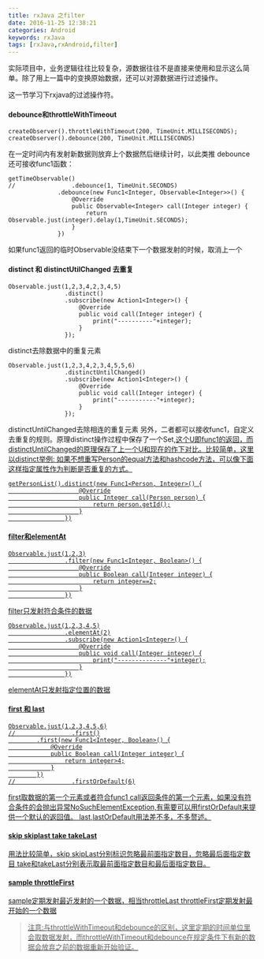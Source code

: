 ```yaml
---
title: rxJava 之filter
date: 2016-11-25 12:38:21
categories: Android
keywords: rxJava
tags: [rxJava,rxAndroid,filter]
---
```

实际项目中，业务逻辑往往比较复杂，源数据往往不是直接来使用和显示这么简单。除了用上一篇中的变换原始数据，还可以对源数据进行过滤操作。

这一节学习下rxjava的过滤操作符。
<!--more-->
#### debounce和throttleWithTimeout
```
createObserver().throttleWithTimeout(200, TimeUnit.MILLISECONDS);
createObserver().debounce(200, TimeUnit.MILLISECONDS)
```
在一定时间内有发射新数据则放弃上个数据然后继续计时，以此类推
debounce还可接收func1函数：
```
getTimeObservable()
//                .debounce(1, TimeUnit.SECONDS)
              .debounce(new Func1<Integer, Observable<Integer>>() {
                  @Override
                  public Observable<Integer> call(Integer integer) {
                      return Observable.just(integer).delay(1,TimeUnit.SECONDS);
                  }
              })
```
如果func1返回的临时Observable没结束下一个数据发射的时候，取消上一个
#### distinct 和 distinctUtilChanged 去重复
```
Observable.just(1,2,3,4,2,3,4,5)
                .distinct()
                .subscribe(new Action1<Integer>() {
                    @Override
                    public void call(Integer integer) {
                        print("----------"+integer);
                    }
                });
```
distinct去除数据中的重复元素
```
Observable.just(1,2,3,4,2,3,4,5,5,6)
                .distinctUntilChanged()
                .subscribe(new Action1<Integer>() {
                    @Override
                    public void call(Integer integer) {
                        print("-----------"+integer);
                    }
                });
```
distinctUntilChanged去除相连的重复元素
另外，二者都可以接收func1，自定义去重复的规则。原理distinct操作过程中保存了一个Set<U>,这个U即func1的返回，而distinctUntilChanged的原理保存了上一个U和现在的作下对比。比较简单，这里以distinct举例:
如果不想重写Person的equal方法和hashcode方法，可以像下面这样指定属性作为判断是否重复的方式。
```
getPersonList().distinct(new Func1<Person, Integer>() {
                    @Override
                    public Integer call(Person person) {
                        return person.getId();
                    }
                })
```

#### filter和elementAt
```
Observable.just(1,2,3)
                .filter(new Func1<Integer, Boolean>() {
                    @Override
                    public Boolean call(Integer integer) {
                        return integer==2;
                    }
                })
```
filter只发射符合条件的数据
```
Observable.just(1,2,3,4,5)
                .elementAt(2)
                .subscribe(new Action1<Integer>() {
                    @Override
                    public void call(Integer integer) {
                        print("--------------"+integer);
                    }
                })
```
elementAt只发射指定位置的数据

#### first 和 last
```
Observable.just(1,2,3,4,5,6)
//                .first()
        .first(new Func1<Integer, Boolean>() {
            @Override
            public Boolean call(Integer integer) {
                return integer>4;
            }
        })
//                .firstOrDefault(6)
```
first取数据的第一个元素或者符合func1 call返回条件的第一个元素，如果没有符合条件的会抛出异常NoSuchElementException,有需要可以用firstOrDefault来提供一个默认的返回值。
last,lastOrDefault用法差不多，不多赘述。

#### skip skiplast take takeLast
用法比较简单，skip skipLast分别标识忽略最前面指定数目，忽略最后面指定数目
take和takeLast分别表示取最前面指定数目和最后面指定数目。

#### sample throttleFirst
sample定期发射最近发射的一个数据，相当throttleLast
throttleFirst定期发射最开始的一个数据

>注意:与throttleWithTimeout和debounce的区别，这里定期的时间单位里会取数据发射，而throttleWithTimeout和debounce在规定条件下有新的数据会放弃之前的数据重新开始验证。
